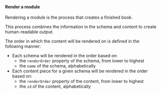 #### Render a module

Rendering a module is the process that creates a finished book.

This process combines the information in the schema and content to create human-readable output.

The order in which the content will be rendered on is defined in the following manner:

- Each schema will be rendered in the order based on:
    - the `renderOrder` property of the schema, from lower to highest
    - the `name` of the schema, alphabetically
- Each content piece for a given schema will be rendered in the order based on:
    - the `renderOrder` property of the content, from lower to highest
    - the `id` of the content, alphabetically
